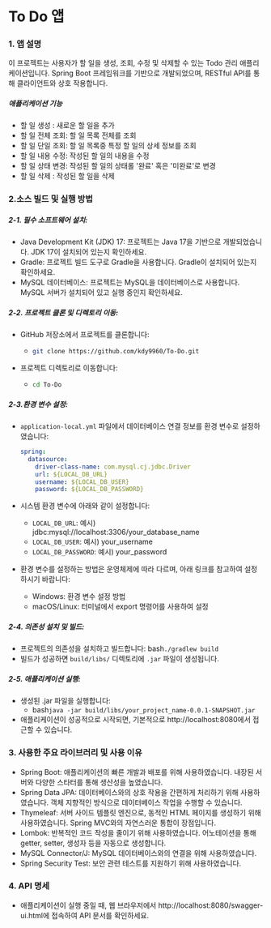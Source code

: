 # To Do 앱 </span>

### 1. 앱 설명
이 프로젝트는 사용자가 할 일을 생성, 조회, 수정 및 삭제할 수 있는 Todo 관리 애플리케이션입니다. Spring Boot 프레임워크를 기반으로 개발되었으며, RESTful API를 통해 클라이언트와 상호 작용합니다.


##### 애플리케이션 기능
- 할 일 생성     : 새로운 할 일을 추가
- 할 일 전체 조회: 할 일 목록 전체를 조회
- 할 일 단일 조회: 할 일 목록중 특정 할 일의 상세 정보를 조회
- 할 일 내용 수정: 작성된 할 일의 내용을 수정
- 할 일 상태 변경: 작성된 할 일의 상태롤 '완료' 혹은 '미완료'로 변경
- 할 일 삭제    : 작성된 할 일을 삭제

### 2.소스 빌드 및 실행 방법

##### 2-1. 필수 소프트웨어 설치:
- Java Development Kit (JDK) 17: 프로젝트는 Java 17을 기반으로 개발되었습니다. JDK 17이 설치되어 있는지 확인하세요.
- Gradle: 프로젝트 빌드 도구로 Gradle을 사용합니다. Gradle이 설치되어 있는지 확인하세요.
- MySQL 데이터베이스: 프로젝트는 MySQL을 데이터베이스로 사용합니다. MySQL 서버가 설치되어 있고 실행 중인지 확인하세요.

##### 2-2. 프로젝트 클론 및 디렉토리 이동:

- GitHub 저장소에서 프로젝트를 클론합니다:
  - ```bash
    git clone https://github.com/kdy9960/To-Do.git
    ```

- 프로젝트 디렉토리로 이동합니다:
  - ```bash
    cd To-Do
    ```
##### 2-3.환경 변수 설정:
- ```application-local.yml``` 파일에서 데이터베이스 연결 정보를 환경 변수로 설정하였습니다:

  ```yaml
  spring:
    datasource:
      driver-class-name: com.mysql.cj.jdbc.Driver
      url: ${LOCAL_DB_URL}
      username: ${LOCAL_DB_USER}
      password: ${LOCAL_DB_PASSWORD}

- 시스템 환경 변수에 아래와 같이 설정합니다:
  - ```LOCAL_DB_URL```: 예시) jdbc:mysql://localhost:3306/your_database_name
  - ```LOCAL_DB_USER```: 예시) your_username
  - ```LOCAL_DB_PASSWORD```: 예시) your_password
- 환경 변수를 설정하는 방법은 운영체제에 따라 다르며, 아래 링크를 참고하여 설정하시기 바랍니다:
  - Windows: 환경 변수 설정 방법
  - macOS/Linux: 터미널에서 export 명령어를 사용하여 설정
 

##### 2-4. 의존성 설치 및 빌드:
- 프로젝트의 의존성을 설치하고 빌드합니다:
bash```./gradlew build```
- 빌드가 성공하면 ```build/libs/``` 디렉토리에 ```.jar``` 파일이 생성됩니다.

##### 2-5. 애플리케이션 실행:
- 생성된 .jar 파일을 실행합니다:
  - bash```java -jar build/libs/your_project_name-0.0.1-SNAPSHOT.jar```
- 애플리케이션이 성공적으로 시작되면, 기본적으로 http://localhost:8080에서 접근할 수 있습니다.


### 3. 사용한 주요 라이브러리 및 사용 이유
- Spring Boot: 애플리케이션의 빠른 개발과 배포를 위해 사용하였습니다. 내장된 서버와 다양한 스타터를 통해 생산성을 높였습니다.
- Spring Data JPA: 데이터베이스와의 상호 작용을 간편하게 처리하기 위해 사용하였습니다. 객체 지향적인 방식으로 데이터베이스 작업을 수행할 수 있습니다.
- Thymeleaf: 서버 사이드 템플릿 엔진으로, 동적인 HTML 페이지를 생성하기 위해 사용하였습니다. Spring MVC와의 자연스러운 통합이 장점입니다.
- Lombok: 반복적인 코드 작성을 줄이기 위해 사용하였습니다. 어노테이션을 통해 getter, setter, 생성자 등을 자동으로 생성합니다.
- MySQL Connector/J: MySQL 데이터베이스와의 연결을 위해 사용하였습니다.
- Spring Security Test: 보안 관련 테스트를 지원하기 위해 사용하였습니다.

### 4. API 명세
- 애플리케이션이 실행 중일 때, 웹 브라우저에서 http://localhost:8080/swagger-ui.html에 접속하여 API 문서를 확인하세요.






